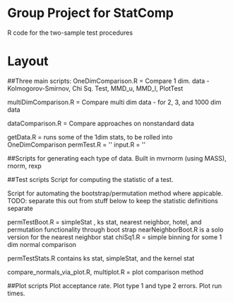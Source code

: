 # Group Project for StatComp
R code for the two-sample test procedures

# Layout
##Three main scripts:
  OneDimComparison.R = Compare 1 dim. data - Kolmogorov-Smirnov, Chi Sq. Test, MMD_u, MMD_l, PlotTest
  
  multiDimComparison.R = Compare multi dim data - for 2, 3, and 1000 dim data
  
  dataComparison.R = Compare approaches on nonstandard data
  
  getData.R = runs some of the 1dim stats, to be rolled into OneDimComparison
  permTest.R = ''
  input.R = ''
  
##Scripts for generating each type of data.
  Built in mvrnorm (using MASS), rnorm, rexp
  
##Test scripts
  Script for computing the statistic of a test.
  
  Script for automating the bootstrap/permutation method where appicable.
    TODO: separate this out from stuff below to keep the statistic definitions separate
    
    
  permTestBoot.R  = simpleStat , ks stat, nearest neighbor, hotel, and permutation functionality through boot strap
    nearNeighborBoot.R is a solo version for the nearest neighbor stat
  chiSq1.R = simple binning for some 1 dim normal comparison
  
  permTestStats.R contains ks stat, simpleStat, and the kernel stat
  
  compare_normals_via_plot.R, multiplot.R = plot comparison method
  
##Plot scripts
  Plot acceptance rate.
  Plot type 1 and type 2 errors.
  Plot run times.
  
  
